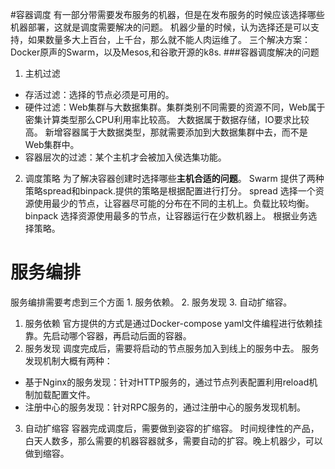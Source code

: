 #容器调度
有一部分带需要发布服务的机器，但是在发布服务的时候应该选择哪些机器部署，这就是调度需要解决的问题。
机器少量的时候，认为选择还是可以支持，如果数量多大上百台，上千台，那么就不能人肉运维了。
三个解决方案：Docker原声的Swarm，以及Mesos,和谷歌开源的k8s.
###容器调度解决的问题
1. 主机过滤
  - 存活过滤：选择的节点必须是可用的。
  - 硬件过滤：Web集群与大数据集群。集群类别不同需要的资源不同，Web属于密集计算类型那么CPU利用率比较高。
大数据属于数据存储，IO要求比较高。
新增容器属于大数据类型，那就需要添加到大数据集群中去，而不是Web集群中。
  - 容器层次的过滤：某个主机才会被加入侯选集功能。
2. 调度策略
为了解决容器创建时选择哪些**主机合适的问题**。
Swarm 提供了两种策略spread和binpack.提供的策略是根据配置进行打分。
spread 选择一个资源使用最少的节点，让容器尽可能的分布在不同的主机上。负载比较均衡。
binpack 选择资源使用最多的节点，让容器运行在少数机器上。
根据业务选择策略。
# 服务编排
服务编排需要考虑到三个方面 1. 服务依赖。 2. 服务发现 3. 自动扩缩容。
1. 服务依赖
官方提供的方式是通过Docker-compose yaml文件编程进行依赖挂靠。先启动哪个容器，再启动后面的容器。
2. 服务发现
调度完成后，需要将启动的节点服务加入到线上的服务中去。
服务发现机制大概有两种：
- 基于Nginx的服务发现：针对HTTP服务的，通过节点列表配置利用reload机制加载配置文件。
- 注册中心的服务发现：针对RPC服务的，通过注册中心的服务发现机制。
3. 自动扩缩容
容器完成调度后，需要做到姿容的扩缩容。
时间规律性的产品，白天人数多，那么需要的机器容器就多，需要自动的扩容。晚上机器少，可以做到缩容。



